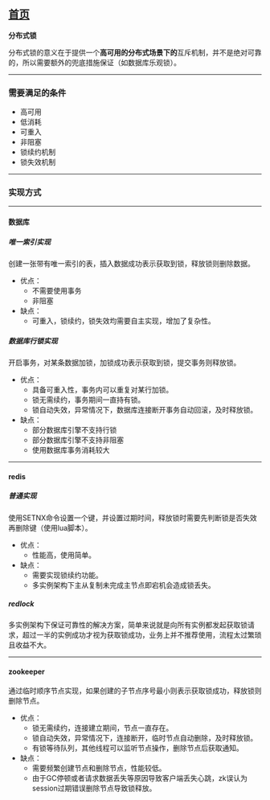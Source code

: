 ## [首页](https://kingkh1995.github.io/blog/)

**分布式锁**

分布式锁的意义在于提供一个**高可用的分布式场景下的**互斥机制，并不是绝对可靠的，所以需要额外的兜底措施保证（如数据库乐观锁）。

***

### 需要满足的条件
- 高可用
- 低消耗
- 可重入
- 非阻塞
- 锁续约机制
- 锁失效机制

***

### 实现方式

***

#### **数据库**

##### 唯一索引实现

创建一张带有唯一索引的表，插入数据成功表示获取到锁，释放锁则删除数据。

- 优点：
    - 不需要使用事务
    - 非阻塞
- 缺点：
    - 可重入，锁续约，锁失效均需要自主实现，增加了复杂性。

##### 数据库行锁实现

开启事务，对某条数据加锁，加锁成功表示获取到锁，提交事务则释放锁。

- 优点：
    - 具备可重入性，事务内可以重复对某行加锁。
    - 锁无需续约，事务期间一直持有锁。
    - 锁自动失效，异常情况下，数据库连接断开事务自动回滚，及时释放锁。
- 缺点：
    - 部分数据库引擎不支持行锁
    - 部分数据库引擎不支持非阻塞
    - 使用数据库事务消耗较大

***

#### **redis**

##### 普通实现

使用SETNX命令设置一个键，并设置过期时间，释放锁时需要先判断锁是否失效再删除键（使用lua脚本）。

- 优点：
    - 性能高，使用简单。
- 缺点：
    - 需要实现锁续约功能。
    - 多实例架构下主从复制未完成主节点即宕机会造成锁丢失。

##### *redlock*

多实例架构下保证可靠性的解决方案，简单来说就是向所有实例都发起获取锁请求，超过一半的实例成功才视为获取锁成功，业务上并不推荐使用，流程太过繁琐且收益不大。

***

#### **zookeeper**

通过临时顺序节点实现，如果创建的子节点序号最小则表示获取锁成功，释放锁则删除节点。

- 优点：
    - 锁无需续约，连接建立期间，节点一直存在。
    - 锁自动失效，异常情况下，连接断开，临时节点自动删除，及时释放锁。
    - 有锁等待队列，其他线程可以监听节点操作，删除节点后获取通知。
- 缺点：
    - 需要频繁创建节点和删除节点，性能较低。
    - 由于GC停顿或者请求数据丢失等原因导致客户端丢失心跳，zk误认为session过期错误删除节点导致锁释放。
